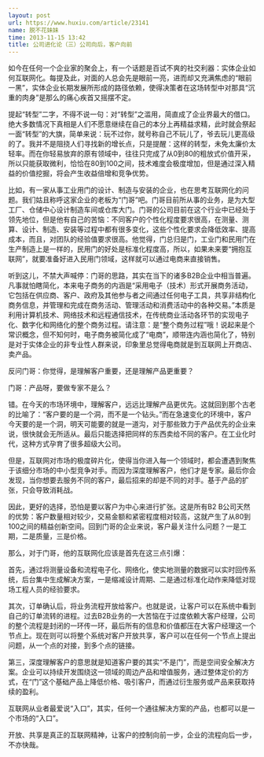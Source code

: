 ```yaml
---
layout: post
url: https://www.huxiu.com/article/23141
name: 脱不花妹妹
time: 2013-11-15 13:42
title: 公司进化论（三）公司向后，客户向前
---
```

如今在任何一个企业家的聚会上，有一个话题是百试不爽的社交利器：实体企业如何互联网化。每提及此，对面的人总会先是眼前一亮，进而却又充满焦虑的“眼前一黑”，实体企业长期发展所形成的路径依赖，使得决策者在这场转型中对那具“沉重的肉身”是那么的痛心疾首又摇摆不定。

提起“转型”二字，不得不说一句：对“转型”之滥用，简直成了企业界最大的借口。绝大多数情况下真相是人们不愿意继续在自己的本分上再精益求精，此时就会祭起一面“转型”的大旗，简单来说：玩不过你，就号称自己不玩儿了，爷去玩儿更高级的了。我并不是阻挠人们寻找新的增长点，只是提醒：这样的转型，未免太廉价太轻率。而在你轻易放弃的原有领域中，往往只完成了从0到80的粗放式价值开采，所以只能获取微利，恰恰在80到100之间，技术难度会极度增加，但是通过深入精益的价值挖掘，将会产生收益倍增和竞争优势。

比如，有一家从事工业用门的设计、制造与安装的企业，也在思考互联网化的问题。我们姑且称呼这家企业的老板为“门哥”吧。门哥目前所从事的业务，是为大型工厂、仓储中心设计制造车间或仓库大门。门哥的公司目前在这个行业中已经处于领先地位，但是他有自己的苦恼：不同客户的个性化程度要求很高，在测量、测算、设计、制造、安装等过程中都有很多变化，这些个性化要求会降低效率、提高成本，而且，对团队的经验值要求很高。他觉得，门总归是门，工业门和民用门在生产制造上是一样的，民用门的好处是标准化程度高，所以，如果未来要“拥抱互联网”，就要准备好进入民用门领域，这样就可以通过电商来直接销售。

听到这儿，不禁大声喊停：门哥的思路，其实在当下的诸多B2B企业中相当普遍。凡事就怕瞎简化，本来电子商务的内涵是“采用电子（技术）形式开展商务活动，它包括在供应商、客户、政府及其他参与者之间通过任何电子工具，共享非结构化商务信息，并管理和完成在商务活动、管理活动和消费活动中的各种交易。”本质是利用计算机技术、网络技术和远程通信技术，在传统商业活动各环节的实现电子化、数字化和网络化的整个商务过程。请注意：是“整个商务过程”哦！说起来是个常识概念，但不知何时，电子商务被简化成了“电商”，顺带连内涵也简化了，特别是对于实体企业的非专业性人群来说，印象里总觉得电商就是到互联网上开商店、卖产品。

反问门哥：你觉得，是理解客户重要，还是理解产品更重要？

门哥：产品呀，要做专家不是么？

错。在今天的市场环境中，理解客户，远远比理解产品更优先。这就回到那个古老的比喻了：“客户要的是一个洞，而不是一个钻头。”而在急速变化的环境中，客户今天要的是一个洞，明天可能要的就是一道沟，对于那些致力于产品优先的企业来说，很快就会无所适从。最后只能选择把同样的东西卖给不同的客户。在工业化时代，这种方式孕育了很多超级大公司。

但是，互联网对市场的极度碎片化，使得当你进入每一个领域时，都会遭遇到聚焦于该细分市场的中小型竞争对手。而因为深度理解客户，他们才是专家。最后你会发现，当你想要去服务不同的客户，最后招来的却是不同的对手。基于产品的扩张，只会导致消耗战。

因此，更好的选择，恐怕是要以客户为中心来进行扩张。这是所有B2 B公司天然的优势：客户数量相对较少，交易金额和紧密程度相对较高，这就产生了从80到100之间的精益创新空间。回到门哥的企业来说，客户最关注什么问题？一是工期，二是质量，三是价格。

那么，对于门哥，他的互联网化应该是首先在这三点引爆：

首先，通过将测量设备和流程电子化、网络化，使实地测量的数据可以实时回传系统，后台集中生成解决方案，一是缩减设计周期、二是通过标准化动作来降低对现场工程人员的经验要求。

其次，订单确认后，将业务流程开放给客户。也就是说，让客户可以在系统中看到自己的订单流转的进程。过去B2B业务的一大苦恼在于过度依赖大客户经理，公司的整个流程是封闭的一环传一环，最后所有的信息和价值都压在大客户经理这一个节点上。现在则可以将整个系统对客户开放共享，客户可以在任何一个节点上提出问题，从一个点的对接，到多个点的链接。

第三，深度理解客户的意思就是知道客户要的其实“不是门”，而是空间安全解决方案。企业可以持续开发围绕这一领域的周边产品和增值服务，通过整体定价的方式，在“门”这个基础产品上降低价格、吸引客户，而通过衍生服务或产品来获取持续的盈利。

互联网从业者最爱说“入口”，其实，任何一个通往解决方案的产品，也都可以是一个市场的“入口”。

开放、共享是真正的互联网精神，让客户的控制向前一步，企业的流程向后一步，不亦快哉。

